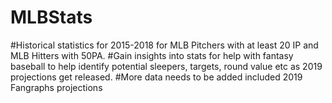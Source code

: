 # MLBStats
#Historical statistics for 2015-2018 for MLB Pitchers with at least 20 IP and MLB Hitters with 50PA.
#Gain insights into stats for help with fantasy baseball to help identify potential sleepers, targets, round value etc as 2019 projections get released.
#More data needs to be added included 2019 Fangraphs projections
